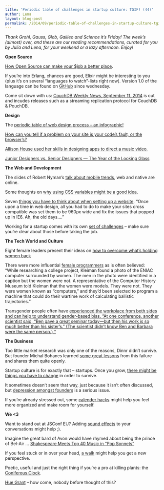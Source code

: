 ```yaml
---
title: 'Periodic table of challenges in startup culture: TGIF! (44)'
author: Lena
layout: blog-post
permalink: /2014/09/periodic-table-of-challenges-in-startup-culture-tgif-44/
---
```


<em>Thank Grohl, Gauss, Glob, Galileo and Science it’s Friday! The week’s (almost) over, and these are our reading recommendations, curated for you by Julia and Lena, for your weekend or a lazy afternoon. Enjoy!</em>

**Open Source**

<a href="http://vimeo.com/105758337">How Open Source can make your $job a better place</a>.

<p>
  If you&#8217;re into Erlang, chances are good, Elixir might be interesting to you (plus it&#8217;s on several &#8220;languages to watch&#8221;-lists right now). Version 1.0 of the language can be found on <a href="https://github.com/elixir-lang/elixir">GitHub</a> since wednesday.
</p>

<p>
  Come sit down with us: <a href="http://blog.couchdb.org/2014/09/11/couchdb-weekly-news-september-11-2014/">CouchDB Weekly News, September 11, 2014</a> is out and incudes releases such as a streaming replication protocol for CouchDB & PouchDB.
</p>

**Design**

<p>
  The <a href="http://www.newdesigngroup.ca/blog/web-design-process-infographic/">periodic table of web design process &#8211; an infographic!</a>
</p>

<p>
  <a href="http://www.creativebloq.com/netmag/how-do-you-identify-browser-bug-91412893">How can you tell if a problem on your site is your code&#8217;s fault, or the browser&#8217;s?</a>
</p>

<p>
  <a href="http://allison.house/blog/making-tweedy-summer-noon-music-video/">Allison House used her skills in designing apps to direct a music video.</a>
</p>

<p>
  <a href="https://medium.com/the-year-of-the-looking-glass/junior-designers-vs-senior-designers-fbe483d3b51e">Junior Designers vs. Senior Designers — The Year of the Looking Glass</a>
</p>

**The Web and Development**

<p>
  The slides of Robert Nyman&#8217;s <a href="http://de.slideshare.net/robnyman/mobile-trends-web-native">talk about mobile trends</a>, web and native are online.
</p>

<p>
  Some thoughts on <a href="http://www.creativebloq.com/netmag/why-you-need-use-css-variables-91412904">why using CSS variables might be a good idea</a>.
</p>

<p>
  Seven <a href="http://webdesign.tutsplus.com/articles/7-ways-you-might-not-know-your-sites-are-exploding--cms-22035">things you have to think about when setting up a website</a>. &#8220;Once upon a time in web design, all you had to do to make your sites cross compatible was set them to be 960px wide and fix the issues that popped up in IE6. Ah, the old days&#8230;.&#8221;
</p>

<p>
  Working for a startup comes with its own <a href="http://www.webdesignerdepot.com/2014/08/5-things-to-consider-before-saying-yes-to-a-startup/">set of challenges</a> &#8211; make sure you&#8217;re clear about those before taking the job.
</p>

**The Tech World and Culture**

<p>
  Eight female leaders present their ideas on <a href="http://www.fastcompany.com/3035478/strong-female-lead/8-successful-women-leaders-on-how-to-overcome-whats-holding-women-back">how to overcome what&#8217;s holding women back</a>
</p>

<p>
  There were more influential <a href="http://readwrite.com/2014/09/06/female-programmers-remembered-eniac-programmers">female programmers</a> as is often believed: &#8220;While researching a college project, Kleiman found a photo of the ENIAC computer surrounded by women. The men in the photo were identified in a caption but the women were not. A representative of the Computer History Museum told Kleiman that the women were models. They were not. They were women known as &#8220;computers,&#8221; and they&#8217;d been selected to program a machine that could do their wartime work of calculating ballistic trajectories.&#8221;
</p>

<p>
  Transgender people often have <a href="http://www.newrepublic.com/article/119239/transgender-people-can-explain-why-women-dont-advance-work">experienced the workplace from both sides and can help to understand gender-based bias. &#8220;At one conference, another scientist said, &#8220;Ben gave a great seminar today—but then his work is so much better than his sister&#8217;s.&#8221; (The scientist didn&#8217;t know Ben and Barbara were the same person.) &#8220;</a>
</p>

**The Business**

<p>
  Too little market research was only one of the reasons, Dinnr didn&#8217;t survive. But founder Michal Bohanes learned <a href="https://medium.com/@michalbohanes/seven-lessons-i-learned-from-the-failure-of-my-first-startup-dinnr-c166d1cfb8b8">some great lessons</a> from this failure and shares them quite openly.
</p>

<p>
  Startup culture is for exactly that &#8211; startups. Once you grow, <a href="http://blog.idonethis.com/startup-culture/">there might be things you have to change</a> in order to survive.
</p>

<p>
  It sometimes doesn&#8217;t seem that way, just because it isn&#8217;t often discussed, but <a href="http://www.theatlantic.com/technology/archive/2014/09/tech-has-a-depression-problem/380004/?single_page=true">depression amongst founders</a> is a serious issue.
</p>

<p>
  If you&#8217;re already stressed out, some <a href="http://codeascraft.com/2014/07/15/calendar-hacks/">calender hacks</a> might help you feel more organized and make room for yourself.
</p>

**We <3**

<p>
  Want to stand out at JSConf EU? Adding <a href="http://www.myinstants.com/">sound effects</a> to your conversations might help ;).
</p>

<p>
  Imagine the great bard of Avon would have rhymed about being the prince of Bel-Air … <a href="http://popsonnet.tumblr.com/">Shakespeare Meets Top 40 Music in &#8220;Pop Sonnets&#8221;</a>
</p>

<p>
  If you feel stuck or in over your head, <a href="http://www.newyorker.com/tech/elements/walking-helps-us-think">a walk</a> might help you get a new perspective.
</p>

<p>
  Poetic, useful and just the right thing if you&#8217;re a pro at killing plants: the <a href="http://www.fastcodesign.com/3035355/wanted/poetic-clock-shows-the-passage-of-time-through-dying-leaves">Coniferous Clock</a>.
</p>

<p>
  <a href="http://huegrant.com/">Hue Grant</a> &#8211; how come, nobody before thought of this?
</p>
